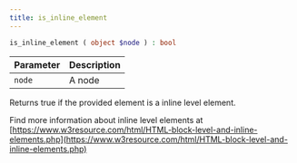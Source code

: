 ```yaml
---
title: is_inline_element
---
```


```php
is_inline_element ( object $node ) : bool
```

| Parameter | Description
| --------- | -----------
| `node`    | A node

Returns true if the provided element is a inline level element.

Find more information about inline level elements at
[https://www.w3resource.com/html/HTML-block-level-and-inline-elements.php](https://www.w3resource.com/html/HTML-block-level-and-inline-elements.php)